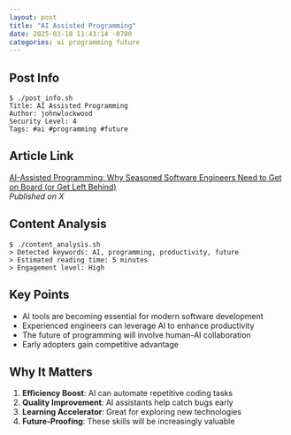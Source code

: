 ```yaml
---
layout: post
title: "AI Assisted Programming"
date: 2025-03-18 11:43:14 -0700
categories: ai programming future
---
```


## Post Info

```terminal-command
$ ./post_info.sh
Title: AI Assisted Programming
Author: johnwlockwood
Security Level: 4
Tags: #ai #programming #future
```

## Article Link

[AI-Assisted Programming: Why Seasoned Software Engineers Need to Get on Board (or Get Left Behind)](https://x.com/johnwlockwoodiv/status/1902051964235739346)  
*Published on X*

## Content Analysis

```terminal-command
$ ./content_analysis.sh
> Detected keywords: AI, programming, productivity, future
> Estimated reading time: 5 minutes
> Engagement level: High
```

## Key Points

- AI tools are becoming essential for modern software development
- Experienced engineers can leverage AI to enhance productivity
- The future of programming will involve human-AI collaboration
- Early adopters gain competitive advantage

## Why It Matters

1. **Efficiency Boost**: AI can automate repetitive coding tasks
2. **Quality Improvement**: AI assistants help catch bugs early
3. **Learning Accelerator**: Great for exploring new technologies
4. **Future-Proofing**: These skills will be increasingly valuable
